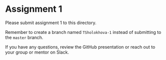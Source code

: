 # Assignment 1

Please submit assignment 1 to this directory.

Remember to create a branch named `TSholokhova-1` 
instead of submitting to the `master` branch.

If you have any questions, review the GitHub presentation or reach
out to your group or mentor on Slack.
